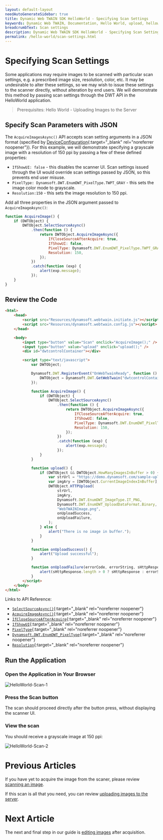 ```yaml
---
layout: default-layout
needAutoGenerateSidebar: true
title: Dynamic Web TWAIN SDK HelloWorld - Specifying Scan Settings
keywords: Dynamic Web TWAIN, Documentation, Hello World, upload, helloworld
breadcrumbText: Scan settings
description: Dynamic Web TWAIN SDK HelloWorld - Specifying Scan Settings
permalink: /hello-world/scan-settings.html
---
```


# Specifying Scan Settings

<!-- <div class='blockquote-note'></div>
> This article is part of our HelloWorld series. If you have not already reviewed HelloWorld, please start [here]({{site.getstarted}}helloworld.html). -->

Some applications may require images to be scanned with particular scan settings, e.g. a prescribed image size, resolution, color, etc. It may be undesirable to alter these settings, so we may wish to issue these settings to the scanner directly, without alteration by end users. We will demonstrate this method by passing scan settings through the DWT API in the HelloWorld application.

> Prerequisites: Hello World - Uploading Images to the Server

## Specify Scan Parameters with JSON

The `AcquireImagesAsync()` API accepts scan setting arguments in a JSON format (specified by [DeviceConfiguration]({{site.info}}api/Interfaces.html#DeviceConfiguration){:target="\_blank" rel="noreferrer noopener"}). For this example, we will demonstrate specifying a grayscale image with a resolution of 150 ppi by passing a few of these defined properties:

- `IfShowUI: false` - this disables the scanner UI. Scan settings issued through the UI would override scan settings passed by JSON, so this prevents end user misuse.
- `PixelType: Dynamsoft.DWT.EnumDWT_PixelType.TWPT_GRAY` - this sets the image color mode to grayscale.
- `Resolution:150` - this sets the image resolution to 150 ppi.

Add all three properties in the JSON argument passed to `AcquireImageAsync()`:

```javascript
function AcquireImage() {
    if (DWTObject) {
        DWTObject.SelectSourceAsync()
            .then(function () {
                return DWTObject.AcquireImageAsync({
                    IfCloseSourceAfterAcquire: true,
                    IfShowUI: false,
                    PixelType: Dynamsoft.DWT.EnumDWT_PixelType.TWPT_GRAY,
                    Resolution: 150,
                });
            })
            .catch(function (exp) {
                alert(exp.message);
            });
    }
}
```

## Review the Code

```html
<html>
    <head>
        <script src="Resources/dynamsoft.webtwain.initiate.js"></script>
        <script src="Resources/dynamsoft.webtwain.config.js"></script>
    </head>

    <body>
        <input type="button" value="Scan" onclick="AcquireImage();" />
        <input type="button" value="upload" onclick="upload();" />
        <div id="dwtcontrolContainer"></div>

        <script type="text/javascript">
            var DWTObject;

            Dynamsoft.DWT.RegisterEvent("OnWebTwainReady", function () {
                DWTObject = Dynamsoft.DWT.GetWebTwain("dwtcontrolContainer");
            });

            function AcquireImage() {
                if (DWTObject) {
                    DWTObject.SelectSourceAsync()
                        .then(function () {
                            return DWTObject.AcquireImageAsync({
                                IfCloseSourceAfterAcquire: true,
                                IfShowUI: false,
                                PixelType: Dynamsoft.DWT.EnumDWT_PixelType.TWPT_GRAY,
                                Resolution: 150,
                            });
                        })
                        .catch(function (exp) {
                            alert(exp.message);
                        });
                }
            }

            function upload() {
                if (DWTObject && DWTObject.HowManyImagesInBuffer > 0) {
                    var strUrl = "https://demo.dynamsoft.com/sample-uploads/";
                    var imgAry = [DWTObject.CurrentImageIndexInBuffer];
                    DWTObject.HTTPUpload(
                        strUrl,
                        imgAry,
                        Dynamsoft.DWT.EnumDWT_ImageType.IT_PNG,
                        Dynamsoft.DWT.EnumDWT_UploadDataFormat.Binary,
                        "WebTWAINImage.png",
                        onUploadSuccess,
                        onUploadFailure,
                    );
                } else {
                    alert("There is no image in buffer.");
                }
            }

            function onUploadSuccess() {
                alert("Upload successful");
            }

            function onUploadFailure(errorCode, errorString, sHttpResponse) {
                alert(sHttpResponse.length > 0 ? sHttpResponse : errorString);
            }
        </script>
    </body>
</html>
```

Links to API Reference:

- [`SelectSourceAsync()`]({{site.info}}api/WebTwain_Acquire.html#selectsourceasync){:target="\_blank" rel="noreferrer noopener"}
- [`AcquireImageAsync()`]({{site.info}}api/WebTwain_Acquire.html#acquireimageasync){:target="\_blank" rel="noreferrer noopener"}
- [`IfCloseSourceAfterAcquire`]({{site.info}}api/Device.html#deviceobjectacquireimage){:target="\_blank" rel="noreferrer noopener"}
- [`IfShowUI`]({{site.info}}api/WebTwain_Acquire.html#ifshowui){:target="\_blank" rel="noreferrer noopener"}
- [`PixelType`]({{site.info}}api/WebTwain_Acquire.html#pixeltype){:target="\_blank" rel="noreferrer noopener"}
- [`Dynamsoft.DWT.EnumDWT_PixelType`]({{site.info}}api/Dynamsoft_Enum.html#dynamsoftdwtenumdwt_pixeltype){:target="\_blank" rel="noreferrer noopener"}
- [`Resolution`]({{site.info}}api/WebTwain_Acquire.html#resolution){:target="\_blank" rel="noreferrer noopener"}

## Run the Application

### Open the Application in Your Browser

![HelloWorld-Scan-1]({{site.assets}}imgs\HelloWorldScanSetting1.png)

### Press the Scan button

The scan should proceed directly after the button press, without displaying the scanner UI.

### View the scan

You should receive a grayscale image at 150 ppi:

![HelloWorld-Scan-2]({{site.assets}}imgs\HelloWorldScanSetting2.png)

# Previous Articles

<!-- If you need a refresher on setting up the base project, please review [initalizing the environment]({{site.getstarted}}initialize.html). -->

If you have yet to acquire the image from the scaner, please review [scanning an image]({{site.getstarted}}scanning.html).

If this scan is all that you need, you can review [uploading images to the server]({{site.getstarted}}uploading.html).

# Next Article

The next and final step in our guide is [editing images]({{site.getstarted}}editing.html) after acquisition.
